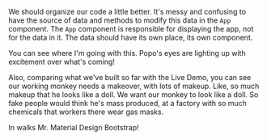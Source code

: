 We should organize our code a little better. It's messy and confusing to have the source of data and methods to modify this data in the `App` component. The `App` component is responsible for displaying the app, not for the data in it. The data should have its own place, its own component.

You can see where I'm going with this. Popo's eyes are lighting up with excitement over what's coming!

Also, comparing what we've built so far with the Live Demo, you can see our working monkey needs a makeover, with lots of makeup. Like, so much makeup that he looks like a doll. We want our monkey to look like a doll. So fake people would think he's mass produced, at a factory with so much chemicals that workers there wear gas masks.

In walks Mr. Material Design Bootstrap!
